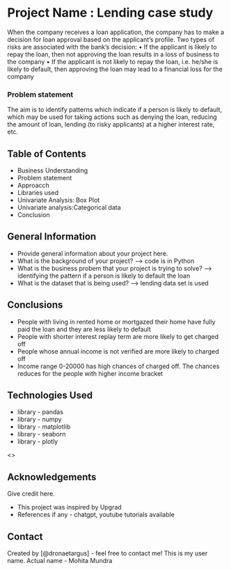 # Project Name : Lending case study

When the company receives a loan application, the company has to make a decision for loan approval based on the applicant’s profile. Two types of risks are associated with the bank’s decision:
• If the applicant is likely to repay the loan, then not approving the loan results in a loss of business to the company
• If the applicant is not likely to repay the loan, i.e. he/she is likely to default, then approving the loan may lead to a financial loss for the company

### Problem statement
The aim is to identify patterns which indicate if a person is likely to default, which may be used for taking actions such as denying the loan, reducing the amount of loan, lending (to risky applicants) at a higher interest rate, etc.

## Table of Contents
* Business Understanding
* Problem statement
* Approacch
* Libraries used
* Univariate Analysis: Box Plot
* Univariate analysis:Categorical data
* Conclusion
  
  


## General Information
- Provide general information about your project here.
- What is the background of your project? -->  code is in Python
- What is the business probem that your project is trying to solve?  --> identifying the pattern if a person is likely to default the loan
- What is the dataset that is being used?  --> lending data set is used

<!-- You don't have to answer all the questions - just the ones relevant to your project. -->

## Conclusions
- People with living in rented home or mortgazed their home have fully paid the loan and they are less likely to default
- People with shorter interest replay term are more likely to get charged off
- People whose annual income is not verified are more likely to charged off
- Income range 0-20000 has high chances of charged off. The chances reduces for the people with higher income bracket

<!-- You don't have to answer all the questions - just the ones relevant to your project. -->


## Technologies Used
- library - pandas
- library - numpy
- library - matplotlib
- library - seaborn
- library - plotly

<<not sure of the version>> 
<!-- As the libraries versions keep on changing, it is recommended to mention the version of library used in this project -->

## Acknowledgements
Give credit here.
- This project was inspired by Upgrad
- References if any - chatgpt, youtube tutorials available



## Contact
Created by [@dronaetargus] - feel free to contact me!
This is my user name. Actual name - Mohita Mundra

<!-- Optional -->
<!-- ## License -->
<!-- This project is open source and available under the [... License](). -->

<!-- You don't have to include all sections - just the one's relevant to your project -->